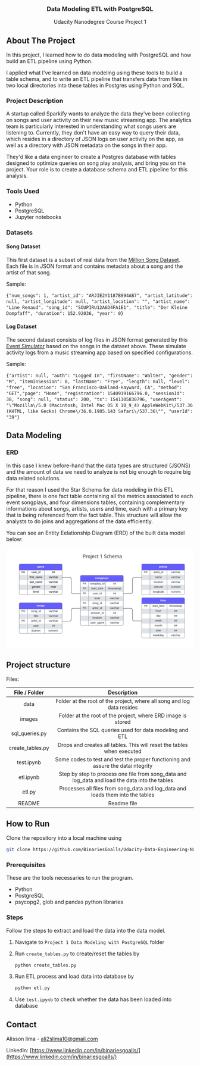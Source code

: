 <h3 align="center">Data Modeling ETL with PostgreSQL</h3>
<p align="center">
 Udacity Nanodegree Course Project 1
 <br />
</p>

<!-- ABOUT THE PROJECT -->

## About The Project

In this project, I learned how to do data modeling with PostgreSQL and how build an ETL pipeline using Python.

I applied what I've learned on data modeling using these tools to build a table schema, and to write an ETL pipeline that transfers data from files in two local directories into these tables in Postgres using Python and SQL.

### Project Description

A startup called Sparkify wants to analyze the data they've been collecting on songs and user activity on their new music streaming app. The analytics team is particularly interested in understanding what songs users are listening to. Currently, they don't have an easy way to query their data, which resides in a directory of JSON logs on user activity on the app, as well as a directory with JSON metadata on the songs in their app.

They'd like a data engineer to create a Postgres database with tables designed to optimize queries on song play analysis, and bring you on the project. Your role is to create a database schema and ETL pipeline for this analysis.

### Tools Used

* Python
* PostgreSQL
* Jupyter notebooks

### Datasets
#### Song Dataset

This first dataset is a subset of real data from the [Million Song Dataset](http://millionsongdataset.com/). Each file is in JSON format and contains metadata about a song and the artist of that song.

Sample:
```
{"num_songs": 1, "artist_id": "ARJIE2Y1187B994AB7", "artist_latitude": null, "artist_longitude": null, "artist_location": "", "artist_name": "Line Renaud", "song_id": "SOUPIRU12A6D4FA1E1", "title": "Der Kleine Dompfaff", "duration": 152.92036, "year": 0}
```

#### Log Dataset

The second dataset consists of log files in JSON format generated by this [Event Simulator](https://github.com/Interana/eventsim) based on the songs in the dataset above. These simulate activity logs from a music streaming app based on specified configurations.

Sample:
```
{"artist": null, "auth": "Logged In", "firstName": "Walter", "gender": "M", "itemInSession": 0, "lastName": "Frye", "length": null, "level": "free", "location": "San Francisco-Oakland-Hayward, CA", "method": "GET","page": "Home", "registration": 1540919166796.0, "sessionId": 38, "song": null, "status": 200, "ts": 1541105830796, "userAgent": "\"Mozilla\/5.0 (Macintosh; Intel Mac OS X 10_9_4) AppleWebKit\/537.36 (KHTML, like Gecko) Chrome\/36.0.1985.143 Safari\/537.36\"", "userId": "39"}
```



## Data Modeling

### ERD

In this case I knew before-hand that the data types are structured (JSONS) and the amount of data we need to analyze is not big enough to require big data related solutions.

For that reason I used the Star Schema for data modeling in this ETL pipeline, there is one fact table containing all the metrics associated to each event songplays, and four dimensions tables, containing complementary informations about songs, artists, users and time, each with a primary key that is being referenced from the fact table. This structure will allow the analysts to do joins and aggregations of the data efficiently.


You can see an Entity Eelationship Diagram (ERD) of the built data model below:

![database](./images/Project%201%20ERD.png)

## Project structure

Files:

|  File / Folder   |                         Description                          |
| :--------------: | :----------------------------------------------------------: |
|       data       | Folder at the root of the project, where all song and log data resides |
|      images      |  Folder at the root of the project, where ERD image is stored  |
|  sql_queries.py  |      Contains the SQL queries used for data modeling and ETL      |
| create_tables.py |         Drops and creates all tables. This will reset the tables when executed |
|    test.ipynb    | Some codes to test and test the proper functioning and assure the datai ntegrity |
|    etl.ipynb     | Step by step to process one file from song_data and log_data and load the data into the tables |
|      etl.py      | Processes all files from song_data and log_data and loads them into the tables |
|      README      |                         Readme file                          |



## How to Run

Clone the repository into a local machine using

```sh
git clone https://github.com/BinariesGoalls/Udacity-Data-Engineering-Nanodegree
```

### Prerequisites

These are the tools necessaries to run the program.

* Python
* PostgreSQL
* psycopg2, glob and pandas python libraries

### Steps

Follow the steps to extract and load the data into the data model.

1. Navigate to `Project 1 Data Modeling with PostgreSQL` folder

2. Run `create_tables.py` to create/reset the tables by

   ```python
   python create_tables.py
   ```

3. Run ETL process and load data into database by 

   ```python
   python etl.py
   ```

4. Use `test.ipynb` to check whether the data has been loaded into database



<!-- CONTACT -->

## Contact

Alisson lima - ali2slima10@gmail.com

Linkedin: [https://www.linkedin.com/in/binariesgoalls/](https://www.linkedin.com/in/binariesgoalls/)
